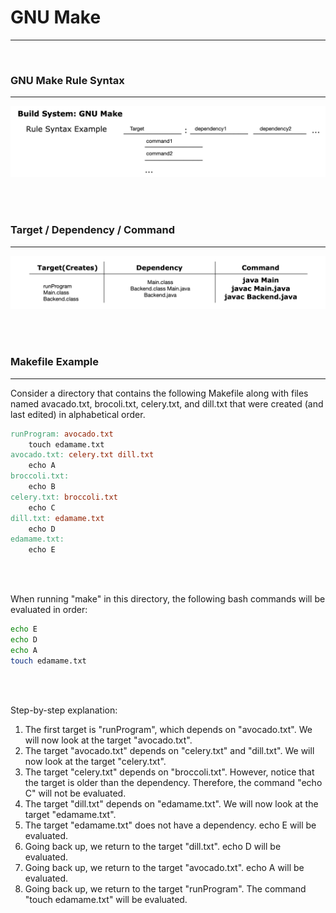 # GNU Make

---

<br>

### GNU Make Rule Syntax

---

<img src="./img/GNU_make_syntax.png">

<br><br>

### Target / Dependency / Command

---

<img src="./img/target_dependency_command.png">

<br><br>

### Makefile Example

---

Consider a directory that contains the following Makefile along with files named avacado.txt, brocoli.txt, celery.txt, and dill.txt that were created (and last edited) in alphabetical order.

```makefile
runProgram: avocado.txt
    touch edamame.txt
avocado.txt: celery.txt dill.txt
    echo A
broccoli.txt:
    echo B
celery.txt: broccoli.txt
    echo C
dill.txt: edamame.txt
    echo D
edamame.txt:
    echo E
```

<br><br>

When running "make" in this directory, the following bash commands will be evaluated in order:

```bash
echo E
echo D
echo A
touch edamame.txt
```

<br><br>

Step-by-step explanation:

1. The first target is "runProgram", which depends on "avocado.txt". We will now look at the target "avocado.txt".
2. The target "avocado.txt" depends on "celery.txt" and "dill.txt". We will now look at the target "celery.txt".
3. The target "celery.txt" depends on "broccoli.txt". However, notice that the target is older than the dependency. Therefore, the command "echo C" will not be evaluated.
4. The target "dill.txt" depends on "edamame.txt". We will now look at the target "edamame.txt".
5. The target "edamame.txt" does not have a dependency. echo E will be evaluated.
6. Going back up, we return to the target "dill.txt". echo D will be evaluated.
7. Going back up, we return to the target "avocado.txt". echo A will be evaluated.
8. Going back up, we return to the target "runProgram". The command "touch edamame.txt" will be evaluated.
